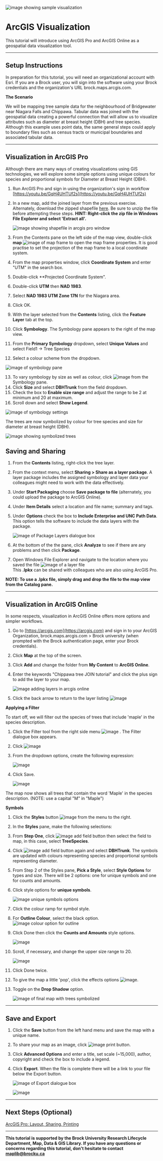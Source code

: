 ![image showing sample visualization](https://user-images.githubusercontent.com/45638590/228588371-86b25a59-9c83-4897-8cc8-bb7695b3e4f9.png)

# ArcGIS Visualization
This tutorial will introduce using ArcGIS Pro and ArcGIS Online as a geospatial data visualization tool.

----

## Setup Instructions
In preparation for this tutorial, you will need an organizational account with Esri. If you are a Brock user, you will sign into the software using your Brock credentials and the organization's URL brock.maps.arcgis.com.

**The Scenario**

We will be mapping tree sample data for the neighbourhood of Bridgewater near Niagara Falls and Chippawa. Tabular data was joined with the geospatial data creating a powerful connection that will allow us to visualize attributes such as diameter at breast height (DBH) and tree species. Although this example uses point data, the same general steps could apply to boundary files such as census tracts or municipal boundaries and associated tabular data.

----

## Visualization in ArcGIS Pro
Although there are many ways of creating visualizations using GIS technologies, we will explore some simple options using unique colours for species and proportional symbols for Diameter at Breast Height (DBH). 

1. Run ArcGIS Pro and sign in using the organization's sign in workflow [https://youtu.be/GqH4UHTUf2s](https://youtu.be/GqH4UHTUf2s)
2. In a new map, add the joined layer from the previous exercise. Alternately, download the zipped shapefile [here](https://github.com/BrockDSL/ArcGIS_Visualization/blob/main/TreeAttributesJOIN.zip). Be sure to unzip the file before attempting these steps. **HINT: Right-click the zip file in Windows File Explorer and select 'Extract all'.**

   ![image showing shapefile in arcgis pro window](https://user-images.githubusercontent.com/45638590/231541333-8d8d1a69-2f7c-4632-a55c-3d5a54a91b47.png)

  
3. From the Contents pane on the left side of the map view, double-click **map** ![image of map frame](https://user-images.githubusercontent.com/45638590/228622520-6ffda3b0-5324-47fa-9cc7-1fdf5aadeee4.png) to open the map frame properties. It is good practise to set the projection of the map frame to a local coordinate system.
4. From the map properties window, click **Coordinate System** and enter "UTM" in the search box.
5. Double-click **Projected Coordinate System".
6. Double-click **UTM** then **NAD 1983**.
7. Select **NAD 1983 UTM Zone 17N** for the Niagara area.
8. Click OK.

9. With the layer selected from the **Contents** listing, click the **Feature Layer** tab at the top.
10. Click **Symbology**. The Symbology pane appears to the right of the map view. 
11. From the **Primary Symbology** dropdown, select **Unique Values** and select Field1 -> Tree Species
12. Select a colour scheme from the dropdown.  

   ![image of symbology pane](https://user-images.githubusercontent.com/45638590/231542630-fb5c5f54-b607-4f1b-92be-1649d7ad22d4.png) 
 
13. To vary symbology by size as well as colour, click ![image](https://user-images.githubusercontent.com/45638590/228629130-dea883ef-7aee-4a28-b44f-fadde23c7baf.png)
 from the Symbology pane.
14. Click **Size** and select **DBHTrunk** from the field dropdown.
15. Check the box to **Enable size range** and adjust the range to be 2 at minimum and 20 at maximum.
16. Scroll down and select **Show Legend**. 

   ![image of symbology settings](https://user-images.githubusercontent.com/45638590/231543031-f152f7fb-5e9f-48a8-b5d9-e58d893df66b.png)

The trees are now symbolized by colour for tree species and size for diameter at breast height (DBH).

   ![image showing symbolized trees](https://user-images.githubusercontent.com/45638590/228630488-88e7603f-9c2c-4e7c-9d78-617d76544d66.png)  

## Saving and Sharing

1. From the **Contents** listing, right-click the tree layer.
2. From the context menu, select **Sharing > Share as a layer package**. A layer package includes the assigned symbology and layer data your colleagues might need to work with the data effectively. 
3. Under **Start Packaging** choose **Save package to file** (alternately, you could upload the package to ArcGIS Online).
4. Under **Item Details** select a location and file name; summary and tags.
5. Under **Options** check the box to **Include Enterprise and UNC Path Data**. This option tells the software to include the data layers with the package. 

   ![image of Package Layers dialogue box](https://user-images.githubusercontent.com/45638590/228631866-0a00b8b7-2352-4ca3-916a-a767a0399d2f.png)

6. At the bottom of the the pane, click **Analyze** to see if there are any problems and then click **Package**. 
7. Open Windows File Explorer and navigate to the location where you saved the file ![image of a layer file](https://user-images.githubusercontent.com/45638590/228633466-1ea31a72-e04b-4d19-a9f5-67ea4d11dc54.png)  
This **.lpkx** can be shared with colleagues who are also using ArcGIS Pro.  

**NOTE: To use a .lpkx file, simply drag and drop the file to the map view from the Catalog pane.**  

---- 

## Visualization in ArcGIS Online

In some respects, visualization in ArcGIS Online offers more options and simpler workflows.

1. Go to [https://arcgis.com](https://arcgis.com) and sign in to your ArcGIS Organization, brock.maps.arcgis.com > Brock university (when prompted with the Brock authentication page, enter your Brock credentials).
2. Click **Map** at the top of the screen. 
3. Click **Add** and change the folder from **My Content** to **ArcGIS Online**.
4. Enter the keywords "Chippawa tree JOIN tutorial" and click the plus sign to add the layer to your map.

   ![image adding layers in arcgis online](https://user-images.githubusercontent.com/45638590/231547974-974f5796-510c-4902-aa5f-0a4e514046e4.png)

5. Click the back arrow to return to the layer listing ![image](https://user-images.githubusercontent.com/45638590/228650982-2a30be04-cb2c-435d-9f49-bc54cdaa3541.png)

**Applying a Filter**  

To start off, we will filter out the species of trees that include 'maple' in the species description.

1. Click the Filter tool from the right side menu ![image](https://user-images.githubusercontent.com/45638590/229565365-f0ab9a91-cc8c-4749-8843-24272b11affa.png)
. The Filter dialogue box appears.
2. Click ![image](https://user-images.githubusercontent.com/45638590/229566147-a3176646-def7-4c82-b922-e5e66c0a5be4.png)
  
3. From the dropdown options, create the following expression:  

   ![image](https://user-images.githubusercontent.com/45638590/230100170-d36191fa-c539-46d8-b377-eb94b625b5d9.png)  
   
4. Click Save. 

   ![image](https://user-images.githubusercontent.com/45638590/230100355-806e8b8f-2b54-4b2e-8471-b3274ea7e442.png)  

The map now shows all trees that contain the word 'Maple' in the species description. (NOTE: use a capital "M" in "Maple") 

**Symbols**  

1. Click the **Styles** button ![image](https://user-images.githubusercontent.com/45638590/228651117-f0f829ec-0889-4eae-a9dd-caa7a5838585.png) from the menu to the right.
2. In the **Styles** pane, make the following selections:
3. From **Step One**, click ![image add field button](https://user-images.githubusercontent.com/45638590/228651667-095d1d71-c2cc-42cc-a8d4-bab9cf88f7f0.png) then select the field to map, in this case, select **TreeSpecies**.
4. Click ![image add field button](https://user-images.githubusercontent.com/45638590/228651854-733cc3ba-65c1-48b0-a062-c5ef6092ff5a.png) again and select **DBHTrunk**. The symbols are updated with colours representing species and proportional symbols representing diameter. 
5. From Step 2 of the Styles pane, **Pick a Style**, select **Style Options** for types and size. There will be 2 options: one for unique symbols and one for counts and amounts.
6. Click style options for **unique symbols**. 

    ![image unique symbols options](https://user-images.githubusercontent.com/45638590/228652994-b177d8ee-5c6e-4c6f-9080-34444db42b9f.png)

7. Click the colour ramp for symbol style.  
8. For **Outline Colour**, select the black option. ![image colour option for outline](https://user-images.githubusercontent.com/45638590/228653257-4a9debd8-e25f-4fb2-a13c-852e84f4cb61.png)

9. Click Done then click the **Counts and Amounts** style options.  

    ![image](https://user-images.githubusercontent.com/45638590/228653512-667b6f1a-0037-43d8-a35c-113ffcd9dc19.png)

10. Scroll, if necessary, and change the upper size range to 20.  

    ![image](https://user-images.githubusercontent.com/45638590/228654737-4d6af67d-0edb-4314-bd6c-c03b798c556d.png)

11. Click Done twice.  
12. To give the map a little 'pop', click the effects options ![image](https://user-images.githubusercontent.com/45638590/228655102-85daf1b8-64e3-4f8a-940e-43f3f0f7e230.png). 
13. Toggle on the **Drop Shadow** option.  

    ![image of final map with trees symbolized](https://user-images.githubusercontent.com/45638590/229873230-cd74b560-e74b-4055-b232-57dc1d852f76.png)  

----

##  Save and Export 

1. Click the **Save** button from the left hand menu and save the map with a unique name.
2. To share your map as an image, click ![image print button](https://user-images.githubusercontent.com/45638590/228656138-a673d0c7-a606-4047-b569-07e43bbbe0a1.png).
3. Click **Advanced Options** and enter a title, set scale (~15,000), author, copyright and check the box to include a legend.
4. Click **Export**. When the file is complete there will be a link to your file below the Export button.

    ![image of Export dialogue box](https://user-images.githubusercontent.com/45638590/228656813-240732c2-0813-4246-907d-4b8e22322731.png)  

    ![image](https://user-images.githubusercontent.com/45638590/229874007-cce0df8f-cc61-4705-8458-8370953c4bfd.png)



----

## Next Steps (Optional)
[ArcGIS Pro: Layout, Sharing, Printing](https://brockdsl.github.io/ArcGIS-Layout/)

----

**This tutorial is supported by the Brock University Research Lifecycle Department, Map, Data & GIS Library.  If you have any questions or concerns regarding this tutorial, don't hesitate to contact [maplib@brocku.ca](mailto:maplib@brocku.ca)**

